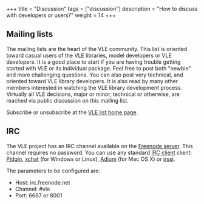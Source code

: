 +++
title = "Discussion"
tags = ["discussion"]
description = "How to discuss with developers or users?"
weight = 14
+++

## Mailing lists

The mailing lists are the heart of the VLE community. This list is oriented
toward casual users of the VLE libraries, model developers or VLE developers.
It is a good place to start if you are having trouble getting started with VLE
or its individual package. Feel free to post both "newbie" and more challenging
questions. You can also post very technical, and oriented toward VLE library
developers. It is also read by many other members interested in watching the
VLE library development process. Virtually all VLE decisions, major or minor,
technical or otherwise, are reached via public discussion on this mailing list.

Subscribe or unsubscribe at the [VLE list home
page](https://groupes.renater.fr/sympa/info/vle).

## IRC

The VLE project has an IRC channel available on the [Freenode
server](http://www.freenode.net). This channel requires no password. You can
use any standard [IRC client](http://en.wikipedia.org/wiki/Internet_Relay_Chat)
client: [Pidgin](http://www.pidgin.im/), [xchat](http://xchat.org/) (for
Windows or Linux), [Adium](http://adium.im/) (for Mac OS X) or
[irssi](http://www.irssi.org/irssi).

The parameters to be configured are:

- Host: irc.freenode.net
- Channel: #vle
- Port: 6667 or 8001
